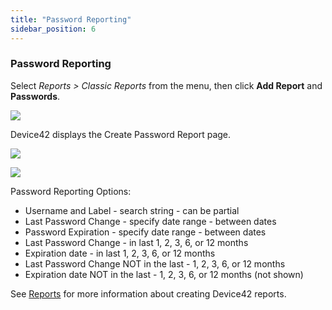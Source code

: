 ```yaml
---
title: "Password Reporting"
sidebar_position: 6
---
```


### Password Reporting

Select _Reports > Classic Reports_ from the menu, then click **Add Report** and **Passwords**.

![](/assets/images/Secrets-11-add-report-700x318.png)

Device42 displays the Create Password Report page.

![](/assets/images/Secrets-12-create-report-700x341.png)

![](/assets/images/Secrets-13-create-report-700x160.png)

Password Reporting Options:

- Username and Label - search string - can be partial
- Last Password Change - specify date range - between dates
- Password Expiration - specify date range - between dates
- Last Password Change - in last 1, 2, 3, 6, or 12 months
- Expiration date - in last 1, 2, 3, 6, or 12 months
- Last Password Change NOT in the last - 1, 2, 3, 6, or 12 months
- Expiration date NOT in the last - 1, 2, 3, 6, or 12 months (not shown)

See [Reports](/docs/reporting) for more information about creating Device42 reports.
